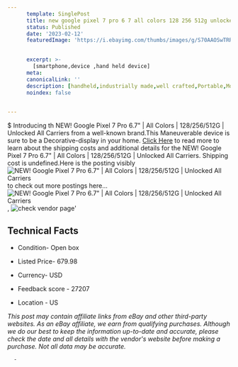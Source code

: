 ```yaml
---
      template: SinglePost
      title: new google pixel 7 pro 6 7 all colors 128 256 512g unlocked all carriers
      status: Published
      date: '2023-02-12'
      featuredImage: 'https://i.ebayimg.com/thumbs/images/g/S70AAOSwTRRjozPB/s-l225.jpg'
       

      excerpt: >-
        [smartphone,device ,hand held device]
      meta:
      canonicalLink: ''
      description: [handheld,industrially made,well crafted,Portable,Mobile,Compact,Convenient,Lightweight,Maneuverable,Man-portable,Miniature,Carriable,Hand-held,Light,Holdable,Transportable,Mobile device,Pocket-sized,On-the-go,Wireless,Cordless,Compact size,Convenient size, smartphone,device ,hand held device]
      noindex: false
      

---
```

$
      Introducing th NEW! Google Pixel 7 Pro 6.7" | All Colors | 128/256/512G | Unlocked All Carriers from a well-known brand.This Maneuverable device  is sure to be a Decorative-display in your home. [Click Here](https://www.ebay.com/itm/275588730350?hash=item402a5e4dee%3Ag%3AS70AAOSwTRRjozPB&mkevt=1&mkcid=1&mkrid=711-53200-19255-0&campid=%253CePNCampaignId%253E&customid=%253CreferenceId%253E&toolid=10049) to read more to learn about the shipping costs and additional details for the NEW! Google Pixel 7 Pro 6.7" | All Colors | 128/256/512G | Unlocked All Carriers. Shipping cost is undefined.Here is the posting visibly ![NEW! Google Pixel 7 Pro 6.7" | All Colors | 128/256/512G | Unlocked All Carriers](https://i.ebayimg.com/thumbs/images/g/S70AAOSwTRRjozPB/s-l225.jpg) to check out more postings here... ![NEW! Google Pixel 7 Pro 6.7" | All Colors | 128/256/512G | Unlocked All Carriers](https://i.ebayimg.com/images/g/S70AAOSwTRRjozPB/s-l1600.jpg), ![check vendor page](https://origin-galleryplus.ebayimg.com/ws/web/275588730350_2_0_1/225x225.jpg,https://origin-galleryplus.ebayimg.com/ws/web/275588730350_3_0_1/225x225.jpg,https://origin-galleryplus.ebayimg.com/ws/web/275588730350_4_0_1/225x225.jpg,https://origin-galleryplus.ebayimg.com/ws/web/275588730350_5_0_1/225x225.jpg)'

      

 ## Technical Facts 



     
      

 - Condition- Open box 


      

 - Listed Price- 679.98 


      

 - Currency- USD 


      

 - Feedback score - 27207 


      

 - Location - US 


      
      

 *_This post may contain affiliate links from eBay and other third-party websites. As an eBay affiliate, we earn from qualifying purchases. Although we do our best to keep the information up-to-date and accurate, please check the date and all details with the vendor's website before making a purchase. Not all data may be accurate._*




      -
